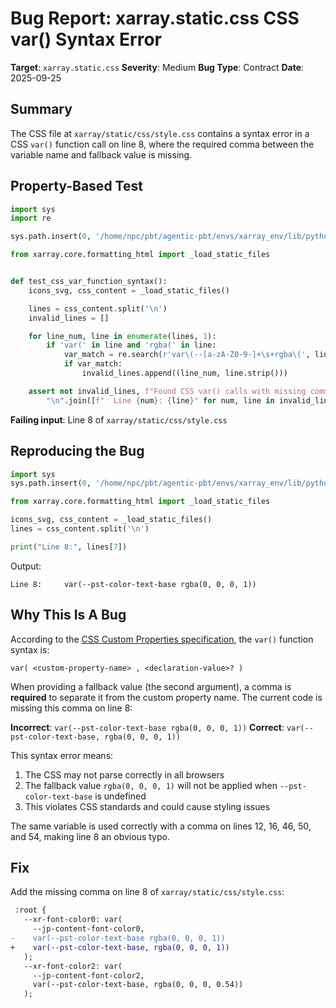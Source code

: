 # Bug Report: xarray.static.css CSS var() Syntax Error

**Target**: `xarray.static.css`
**Severity**: Medium
**Bug Type**: Contract
**Date**: 2025-09-25

## Summary

The CSS file at `xarray/static/css/style.css` contains a syntax error in a CSS `var()` function call on line 8, where the required comma between the variable name and fallback value is missing.

## Property-Based Test

```python
import sys
import re

sys.path.insert(0, '/home/npc/pbt/agentic-pbt/envs/xarray_env/lib/python3.13/site-packages')

from xarray.core.formatting_html import _load_static_files


def test_css_var_function_syntax():
    icons_svg, css_content = _load_static_files()

    lines = css_content.split('\n')
    invalid_lines = []

    for line_num, line in enumerate(lines, 1):
        if 'var(' in line and 'rgba(' in line:
            var_match = re.search(r'var\(--[a-zA-Z0-9-]+\s+rgba\(', line)
            if var_match:
                invalid_lines.append((line_num, line.strip()))

    assert not invalid_lines, f"Found CSS var() calls with missing comma before fallback value:\n" + \
        "\n".join([f"  Line {num}: {line}" for num, line in invalid_lines])
```

**Failing input**: Line 8 of `xarray/static/css/style.css`

## Reproducing the Bug

```python
import sys
sys.path.insert(0, '/home/npc/pbt/agentic-pbt/envs/xarray_env/lib/python3.13/site-packages')

from xarray.core.formatting_html import _load_static_files

icons_svg, css_content = _load_static_files()
lines = css_content.split('\n')

print("Line 8:", lines[7])
```

Output:
```
Line 8:     var(--pst-color-text-base rgba(0, 0, 0, 1))
```

## Why This Is A Bug

According to the [CSS Custom Properties specification](https://www.w3.org/TR/css-variables-1/), the `var()` function syntax is:

```
var( <custom-property-name> , <declaration-value>? )
```

When providing a fallback value (the second argument), a comma is **required** to separate it from the custom property name. The current code is missing this comma on line 8:

**Incorrect**: `var(--pst-color-text-base rgba(0, 0, 0, 1))`
**Correct**: `var(--pst-color-text-base, rgba(0, 0, 0, 1))`

This syntax error means:
1. The CSS may not parse correctly in all browsers
2. The fallback value `rgba(0, 0, 0, 1)` will not be applied when `--pst-color-text-base` is undefined
3. This violates CSS standards and could cause styling issues

The same variable is used correctly with a comma on lines 12, 16, 46, 50, and 54, making line 8 an obvious typo.

## Fix

Add the missing comma on line 8 of `xarray/static/css/style.css`:

```diff
 :root {
   --xr-font-color0: var(
     --jp-content-font-color0,
-    var(--pst-color-text-base rgba(0, 0, 0, 1))
+    var(--pst-color-text-base, rgba(0, 0, 0, 1))
   );
   --xr-font-color2: var(
     --jp-content-font-color2,
     var(--pst-color-text-base, rgba(0, 0, 0, 0.54))
   );
```